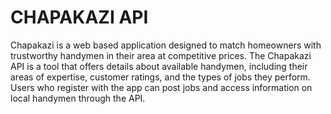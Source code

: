 # CHAPAKAZI API

Chapakazi is a web based application designed to match homeowners with trustworthy handymen in their area at competitive prices. The Chapakazi API is a tool that offers details about available handymen, including their areas of expertise, customer ratings, and the types of jobs they perform. Users who register with the app can post jobs and access information on local handymen through the API.

